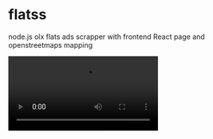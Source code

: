 # flatss
node.js olx flats ads scrapper with frontend React page and openstreetmaps mapping


<video src="https://github.com/nicramu/flatss/blob/207d6dae0cb99e2c06a5c5e0f0fa23aefcc9a2b8/0264-4552.mp4"></video>

